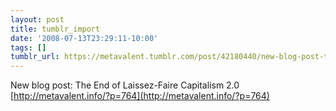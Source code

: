 ```yaml
---
layout: post
title: tumblr_import
date: '2008-07-13T23:29:11-10:00'
tags: []
tumblr_url: https://metavalent.tumblr.com/post/42180440/new-blog-post-the-end-of-laissez-faire-capitalism
---
```

New blog post: The End of Laissez-Faire Capitalism 2.0 [http://metavalent.info/?p=764](http://metavalent.info/?p=764)

